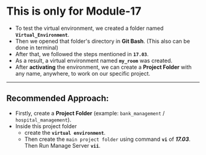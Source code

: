 # This is only for Module-17  

- To test the virtual environment, we created a folder named **`Virtual_Environment`**.  
- Then we opened that folder's directory in **Git Bash**. (This also can be done in terminal)
- After that, we followed the steps mentioned in **`17.03`**.  
- As a result, a virtual environment named **`my_room`** was created.  
- After **activating** the environment, we can create a **Project Folder** with any name, anywhere, to work on our specific project.  

---

## Recommended Approach:
- Firstly, create a **Project Folder** (example: `bank_management` / `hospital_management`).  
- Inside this project folder
    - create the **`virtual environment`**.
    - Then create the `main project folder` using command **`vi`** of ***17.03***. Then Run Manage Server **`vii`**.
